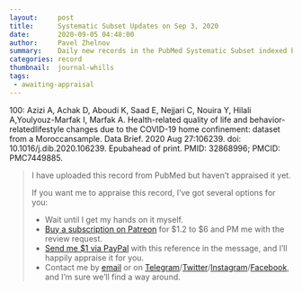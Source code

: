 ```yaml
---
layout:     post
title:      Systematic Subset Updates on Sep 3, 2020
date:       2020-09-05 04:48:00
author:     Pavel Zhelnov
summary:    Daily new records in the PubMed Systematic Subset indexed by Sep 3, 2020.
categories: record
thumbnail:  journal-whills
tags:
 - awaiting-appraisal
---
```


100: Azizi A, Achak D, Aboudi K, Saad E, Nejjari C, Nouira Y, Hilali A,Youlyouz-Marfak I, Marfak A. Health-related quality of life and behavior-relatedlifestyle changes due to the COVID-19 home confinement: dataset from a Moroccansample. Data Brief. 2020 Aug 27:106239. doi: 10.1016/j.dib.2020.106239. Epubahead of print. PMID: 32868996; PMCID: PMC7449885.

> I have uploaded this record from PubMed but haven’t appraised it yet.
>
> If you want me to appraise this record, I’ve got several options for you:
> * Wait until I get my hands on it myself.
> * [Buy a subscription on Patreon](https://patreon.com/zheln) for $1.2 to $6 and PM me with the review request.
> * [Send me $1 via PayPal](https://paypal.me/pjelnov) with this reference in the message, and I’ll happily appraise it for you.
> * Contact me by [email](mailto:pavel@zheln.com) or on [Telegram](https://t.me/drzhelnov)/[Twitter](https://twitter.com/drzhelnov)/[Instagram](https://instagram.com/igzheln)/[Facebook](https://facebook.com/drzhelnov), and I’m sure we’ll find a way around.
